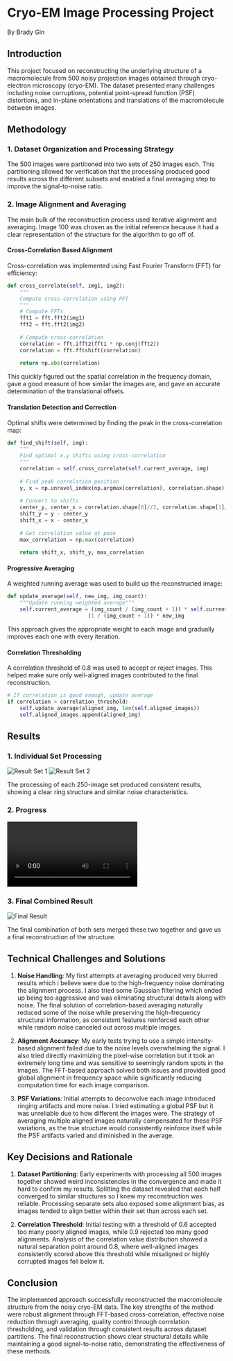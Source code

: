 # Cryo-EM Image Processing Project
By Brady Gin

## Introduction
This project focused on reconstructing the underlying structure of a macromolecule from 500 noisy projection images obtained through cryo-electron microscopy (cryo-EM). The dataset presented many challenges including noise corruptions, potential point-spread function (PSF) distortions, and in-plane orientations and translations of the macromolecule between images.

## Methodology

### 1. Dataset Organization and Processing Strategy
The 500 images were partitioned into two sets of 250 images each. This partitioning allowed for verification that the processing produced good results across the different subsets and enabled a final averaging step to improve the signal-to-noise ratio.

### 2. Image Alignment and Averaging
The main bulk of the reconstruction process used iterative alignment and averaging. Image 100 was chosen as the initial reference because it had a clear representation of the structure for the algorithm to go off of.

#### Cross-Correlation Based Alignment
Cross-correlation was implemented using Fast Fourier Transform (FFT) for efficiency:
```python
def cross_correlate(self, img1, img2):
    """
    Compute cross-correlation using FFT
    """
    # Compute FFTs
    fft1 = fft.fft2(img1)
    fft2 = fft.fft2(img2)
    
    # Compute cross-correlation
    correlation = fft.ifft2(fft1 * np.conj(fft2))
    correlation = fft.fftshift(correlation)
    
    return np.abs(correlation)
```
This quickly figured out the spatial correlation in the frequency domain, gave a good measure of how similar the images are, and gave an accurate determination of the translational offsets.

#### Translation Detection and Correction
Optimal shifts were determined by finding the peak in the cross-correlation map:
```python
def find_shift(self, img):
    """
    Find optimal x,y shifts using cross-correlation
    """
    correlation = self.cross_correlate(self.current_average, img)
    
    # Find peak correlation position
    y, x = np.unravel_index(np.argmax(correlation), correlation.shape)
    
    # Convert to shifts
    center_y, center_x = correlation.shape[0]//2, correlation.shape[1]//2
    shift_y = y - center_y
    shift_x = x - center_x
    
    # Get correlation value at peak
    max_correlation = np.max(correlation)
    
    return shift_x, shift_y, max_correlation
```

#### Progressive Averaging
A weighted running average was used to build up the reconstructed image:
```python
def update_average(self, new_img, img_count):
    """Update running weighted average"""
    self.current_average = (img_count / (img_count + 1)) * self.current_average + 
                          (1 / (img_count + 1)) * new_img
```
This approach gives the appropriate weight to each image and gradually improves each one with every iteration.

#### Correlation Thresholding
A correlation threshold of 0.8 was used to accept or reject images. This helped make sure only well-aligned images contributed to the final reconstruction.
```python
# If correlation is good enough, update average
if correlation > correlation_threshold:
    self.update_average(aligned_img, len(self.aligned_images))
    self.aligned_images.append(aligned_img)
```

## Results

### 1. Individual Set Processing
![Result Set 1](assets/result_set1.png)
![Result Set 2](assets/result_set2.png)

The processing of each 250-image set produced consistent results, showing a clear ring structure and similar noise characteristics.

### 2. Progress
![Algorithm Progress](assets/cryoFMvideo.mp4)

### 3. Final Combined Result
![Final Result](assets/final_result.png)

The final combination of both sets merged these two together and gave us a final reconstruction of the structure.

## Technical Challenges and Solutions

1. **Noise Handling**: My first attempts at averaging produced very blurred results which i believe were due to the high-frequency noise dominating the alignment process. I also tried some Gaussian filtering which ended up being too aggressive and was eliminating structural details along with noise. The final solution of correlation-based averaging naturally reduced some of the noise while preserving the high-frequency structural information, as consistent features reinforced each other while random noise canceled out across multiple images.

2. **Alignment Accuracy**: My early tests trying to use a simple intensity-based alignment failed due to the noise levels overwhelming the signal. I also tried directly maximizing the pixel-wise correlation but it took an extremely long time and was sensitive to seemingly random spots in the images. The FFT-based approach solved both issues and provided good global alignment in frequency space while significantly reducing computation time for each image comparison.

3. **PSF Variations**: Initial attempts to deconvolve each image introduced ringing artifacts and more noise. I tried estimating a global PSF but it was unreliable due to how different the images were. The strategy of averaging multiple aligned images naturally compensated for these PSF variations, as the true structure would consistently reinforce itself while the PSF artifacts varied and diminished in the average.

## Key Decisions and Rationale

1. **Dataset Partitioning**: Early experiments with processing all 500 images together showed weird inconsistencies in the convergence and made it hard to confirm my results. Splitting the dataset revealed that each half converged to similar structures so I knew my reconstruction was reliable. Processing separate sets also exposed some alignment bias, as images tended to align better within their set than across each set.

2. **Correlation Threshold**: Initial testing with a threshold of 0.6 accepted too many poorly aligned images, while 0.9 rejected too many good alignments. Analysis of the correlation value distribution showed a natural separation point around 0.8, where well-aligned images consistently scored above this threshold while misaligned or highly corrupted images fell below it.

## Conclusion
The implemented approach successfully reconstructed the macromolecule structure from the noisy cryo-EM data. The key strengths of the method were robust alignment through FFT-based cross-correlation, effective noise reduction through averaging, quality control through correlation thresholding, and validation through consistent results across dataset partitions. The final reconstruction shows clear structural details while maintaining a good signal-to-noise ratio, demonstrating the effectiveness of these methods.
